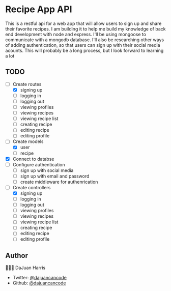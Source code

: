 # Recipe App API

This is a restful api for a web app that will allow users to sign up and share their favorite recipes. I am building it to help me build my knowledge of back end development with node and express. I'll be using mongoose to communicate with a mongodb database. I'll also be researching other ways of adding authentication, so that users can sign up with their social media acounts. This will probably be a long process, but I look forward to learning a lot

## TODO

- [ ] Create routes
  - [x] signing up
  - [ ] logging in
  - [ ] logging out
  - [ ] viewing profiles
  - [ ] viewing recipes
  - [ ] viewing recipe list
  - [ ] creating recipe
  - [ ] editing recipe
  - [ ] editing profile
- [ ] Create models
  - [x] user
  - [ ] recipe
- [x] Connect to databse
- [ ] Configure authentication
  - [ ] sign up with social media
  - [ ] sign up with email and password
  - [ ] create middleware for authenrication
- [ ] Create controllers
  - [x] signing up
  - [ ] logging in
  - [ ] logging out
  - [ ] viewing profiles
  - [ ] viewing recipes
  - [ ] viewing recipe list
  - [ ] creating recipe
  - [ ] editing recipe
  - [ ] editing profile

## Author

👨🏽‍💻 DaJuan Harris

- Twitter: [@dajuancancode](www.twitter.com/dajuancancode)
- Github: [@dajuancancode](www.github.com/dajuancancode)